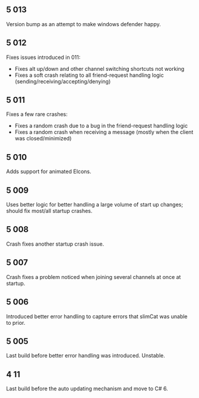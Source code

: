 ## 5 013

Version bump as an attempt to make windows defender happy.

## 5 012

Fixes issues introduced in 011:

* Fixes alt up/down and other channel switching shortcuts not working
* Fixes a soft crash relating to all friend-request handling logic (sending/receiving/accepting/denying)

## 5 011

Fixes a few rare crashes:

* Fixes a random crash due to a bug in the friend-request handling logic
* Fixes a random crash when receiving a message (mostly when the client was closed/minimized)

## 5 010

Adds support for animated EIcons.

## 5 009

Uses better logic for better handling a large volume of start up changes; should fix most/all startup crashes.

## 5 008

Crash fixes another startup crash issue.

## 5 007

Crash fixes a problem noticed when joining several channels at once at startup.

## 5 006

Introduced better error handling to capture errors that slimCat was unable to prior.

## 5 005

Last build before better error handling was introduced. Unstable.

## 4 11

Last build before the auto updating mechanism and move to C# 6.